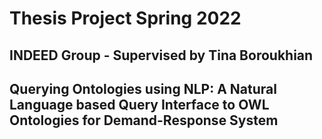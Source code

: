 # Thesis Project Spring 2022
## INDEED Group - Supervised by Tina Boroukhian
## Querying Ontologies using NLP: A Natural Language based Query Interface to OWL Ontologies for Demand-Response System